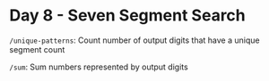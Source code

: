 # Day 8 - Seven Segment Search

`/unique-patterns`: Count number of output digits that have a unique segment count

`/sum`: Sum numbers represented by output digits